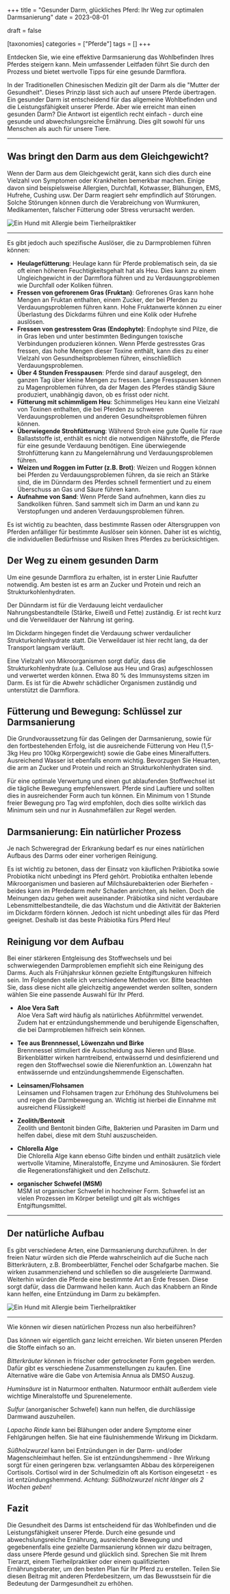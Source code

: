 +++
title = "Gesunder Darm, glückliches Pferd: Ihr Weg zur optimalen Darmsanierung"
date = 2023-08-01

draft = false

[taxonomies]
categories = ["Pferde"]
tags = []
+++

Entdecken Sie, wie eine effektive Darmsanierung das Wohlbefinden Ihres Pferdes steigern kann. Mein umfassender Leitfaden führt Sie durch den Prozess und bietet wertvolle Tipps für eine gesunde Darmflora.

<!-- more -->

In der Traditionellen Chinesischen Medizin gilt der Darm als die "Mutter der Gesundheit". Dieses Prinzip lässt sich auch auf unsere Pferde übertragen. Ein gesunder Darm ist entscheidend für das allgemeine Wohlbefinden und die Leistungsfähigkeit unserer Pferde. Aber wie erreicht man einen gesunden Darm? Die Antwort ist eigentlich recht einfach - durch eine gesunde und abwechslungsreiche Ernährung. Dies gilt sowohl für uns Menschen als auch für unsere Tiere.

<div class="container marketing">
  <hr class="featurette-divider">
  <div class="row featurette">
    <div class="col-md-7 order-md-2">
      <h2 class="featurette-heading">Was bringt den Darm aus dem Gleichgewicht?</h2>
      <p class="lead">Wenn der Darm aus dem Gleichgewicht gerät, kann sich dies durch eine Vielzahl von Symptomen oder Krankheiten bemerkbar machen. Einige davon sind beispielsweise Allergien, Durchfall, Kotwasser, Blähungen, EMS, Hufrehe, Cushing usw. Der Darm reagiert sehr empfindlich auf Störungen. Solche Störungen können durch die Verabreichung von Wurmkuren, Medikamenten, falscher Fütterung oder Stress verursacht werden.</p>    
    </div>
    <div class="col-md-5">
        <picture>
            <source media="(max-width: 319px)" srcset="https://tierheilpraxis-jessican.de/img/blog/darmsanierung_pferd_1_320.avif 304w" type="image/avif" sizes="95vw">
            <source media="(max-width: 319px)" srcset="https://tierheilpraxis-jessican.de/img/blog/darmsanierung_pferd_1_320.webp 304w" type="image/webp" sizes="95vw">
            <source media="(max-width: 319px)" srcset="https://tierheilpraxis-jessican.de/img/blog/darmsanierung_pferd_1_320.jpeg 304w" type="image/jpeg" sizes="95vw">
            <source media="(min-width: 320px) and (max-width: 639px)" srcset="https://tierheilpraxis-jessican.de/img/blog/darmsanierung_pferd_1_640.avif 608w" type="image/avif" sizes="95vw">
            <source media="(min-width: 320px) and (max-width: 639px)" srcset="https://tierheilpraxis-jessican.de/img/blog/darmsanierung_pferd_1_640.webp 608w" type="image/webp" sizes="95vw">
            <source media="(min-width: 320px) and (max-width: 639px)" srcset="https://tierheilpraxis-jessican.de/img/blog/darmsanierung_pferd_1_640.jpeg 608w" type="image/jpeg" sizes="95vw">
            <source media="(min-width: 640px) and (max-width: 767px)" srcset="https://tierheilpraxis-jessican.de/img/blog/darmsanierung_pferd_1_768.avif 729w" type="image/avif" sizes="95vw">
            <source media="(min-width: 640px) and (max-width: 767px)" srcset="https://tierheilpraxis-jessican.de/img/blog/darmsanierung_pferd_1_768.webp 729w" type="image/webp" sizes="95vw">
            <source media="(min-width: 640px) and (max-width: 767px)" srcset="https://tierheilpraxis-jessican.de/img/blog/darmsanierung_pferd_1_768.jpeg 729w" type="image/jpeg" sizes="95vw">
            <source media="(min-width: 768px)" srcset="https://tierheilpraxis-jessican.de/img/blog/darmsanierung_pferd_1_1024.avif 972w" type="image/avif" sizes="95vw">
            <source media="(min-width: 768px)" srcset="https://tierheilpraxis-jessican.de/img/blog/darmsanierung_pferd_1_1024.webp 972w" type="image/webp" sizes="95vw">
            <source media="(min-width: 768px)" srcset="https://tierheilpraxis-jessican.de/img/blog/darmsanierung_pferd_1_1024.jpeg 972w" type="image/jpeg" sizes="95vw">
            <img src="https://tierheilpraxis-jessican.de/img/blog/darmsanierung_pferd_1_1024.jpeg" alt="Ein Hund mit Allergie beim Tierheilpraktiker" title="Ein Hund mit Allergie beim Tierheilpraktiker"  loading="lazy" sizes="30vw"  class="featurette-image img-fluid mx-auto rounded-img" style="aspect-ratio: 1/1; object-fit: cover;">
        </picture>
    </div>
  </div>
  <hr class="featurette-divider">
</div>

Es gibt jedoch auch spezifische Auslöser, die zu Darmproblemen führen können:

- **Heulagefütterung**: Heulage kann für Pferde problematisch sein, da sie oft einen höheren Feuchtigkeitsgehalt hat als Heu. Dies kann zu einem Ungleichgewicht in der Darmflora führen und zu Verdauungsproblemen wie Durchfall oder Koliken führen.
- **Fressen von gefrorenem Gras (Fruktan)**: Gefrorenes Gras kann hohe Mengen an Fruktan enthalten, einem Zucker, der bei Pferden zu Verdauungsproblemen führen kann. Hohe Fruktanwerte können zu einer Überlastung des Dickdarms führen und eine Kolik oder Hufrehe auslösen.
- **Fressen von gestresstem Gras (Endophyte)**: Endophyte sind Pilze, die in Gras leben und unter bestimmten Bedingungen toxische Verbindungen produzieren können. Wenn Pferde gestresstes Gras fressen, das hohe Mengen dieser Toxine enthält, kann dies zu einer Vielzahl von Gesundheitsproblemen führen, einschließlich Verdauungsproblemen.
- **Über 4 Stunden Fresspausen**: Pferde sind darauf ausgelegt, den ganzen Tag über kleine Mengen zu fressen. Lange Fresspausen können zu Magenproblemen führen, da der Magen des Pferdes ständig Säure produziert, unabhängig davon, ob es frisst oder nicht.
- **Fütterung mit schimmligem Heu**: Schimmeliges Heu kann eine Vielzahl von Toxinen enthalten, die bei Pferden zu schweren Verdauungsproblemen und anderen Gesundheitsproblemen führen können.
- **Überwiegende Strohfütterung**: Während Stroh eine gute Quelle für raue Ballaststoffe ist, enthält es nicht die notwendigen Nährstoffe, die Pferde für eine gesunde Verdauung benötigen. Eine überwiegende Strohfütterung kann zu Mangelernährung und Verdauungsproblemen führen.
- **Weizen und Roggen im Futter (z.B. Brot)**: Weizen und Roggen können bei Pferden zu Verdauungsproblemen führen, da sie reich an Stärke sind, die im Dünndarm des Pferdes schnell fermentiert und zu einem Überschuss an Gas und Säure führen kann.
- **Aufnahme von Sand**: Wenn Pferde Sand aufnehmen, kann dies zu Sandkoliken führen. Sand sammelt sich im Darm an und kann zu Verstopfungen und anderen Verdauungsproblemen führen.

Es ist wichtig zu beachten, dass bestimmte Rassen oder Altersgruppen von Pferden anfälliger für bestimmte Auslöser sein können. Daher ist es wichtig, die individuellen Bedürfnisse und Risiken Ihres Pferdes zu berücksichtigen.

## Der Weg zu einem gesunden Darm

Um eine gesunde Darmflora zu erhalten, ist in erster Linie Raufutter notwendig. Am besten ist es arm an Zucker und Protein und reich an Strukturkohlenhydraten.

Der Dünndarm ist für die Verdauung leicht verdaulicher Nahrungsbestandteile (Stärke, Eiweiß und Fette) zuständig. Er ist recht kurz und die Verweildauer der Nahrung ist gering.

Im Dickdarm hingegen findet die Verdauung schwer verdaulicher Strukturkohlenhydrate statt. Die Verweildauer ist hier recht lang, da der Transport langsam verläuft.

Eine Vielzahl von Mikroorganismen sorgt dafür, dass die Strukturkohlenhydrate (u.a. Cellulose aus Heu und Gras) aufgeschlossen und verwertet werden können. Etwa 80 % des Immunsystems sitzen im Darm. Es ist für die Abwehr schädlicher Organismen zuständig und unterstützt die Darmflora.

## Fütterung und Bewegung: Schlüssel zur Darmsanierung

Die Grundvoraussetzung für das Gelingen der Darmsanierung, sowie für den fortbestehenden Erfolg, ist die ausreichende Fütterung von Heu (1,5-3kg Heu pro 100kg Körpergewicht) sowie die Gabe eines Mineralfutters. Ausreichend Wasser ist ebenfalls enorm wichtig. Bevorzugen Sie Heuarten, die arm an Zucker und Protein und reich an Strukturkohlenhydraten sind.

Für eine optimale Verwertung und einen gut ablaufenden Stoffwechsel ist die tägliche Bewegung empfehlenswert. Pferde sind Lauftiere und sollten dies in ausreichender Form auch tun können. Ein Minimum von 1 Stunde freier Bewegung pro Tag wird empfohlen, doch dies sollte wirklich das Minimum sein und nur in Ausnahmefällen zur Regel werden.

## Darmsanierung: Ein natürlicher Prozess

Je nach Schweregrad der Erkrankung bedarf es nur eines natürlichen Aufbaus des Darms oder einer vorherigen Reinigung.

Es ist wichtig zu betonen, dass der Einsatz von käuflichen Präbiotika sowie Probiotika nicht unbedingt ins Pferd gehört. Probiotika enthalten lebende Mikroorganismen und basieren auf Milchsäurebakterien oder Bierhefen - beides kann im Pferdedarm mehr Schaden anrichten, als heilen. Doch die Meinungen dazu gehen weit auseinander. Präbiotika sind nicht verdaubare Lebensmittelbestandteile, die das Wachstum und die Aktivität der Bakterien im Dickdarm fördern können. Jedoch ist nicht unbedingt alles für das Pferd geeignet. Deshalb ist das beste Präbiotika fürs Pferd Heu!

## Reinigung vor dem Aufbau

Bei einer stärkeren Entgleisung des Stoffwechsels und bei schwerwiegenden Darmproblemen empfiehlt sich eine Reinigung des Darms. 
Auch als Frühjahrskur können gezielte Entgiftungskuren hilfreich sein. Im Folgenden stelle ich verschiedene Methoden vor. Bitte beachten Sie, dass diese nicht alle gleichzeitig angewendet werden sollten, sondern wählen Sie eine passende Auswahl für Ihr Pferd.

- **Aloe Vera Saft**  
Aloe Vera Saft wird häufig als natürliches Abführmittel verwendet. Zudem hat er entzündungshemmende und beruhigende Eigenschaften, die bei Darmproblemen hilfreich sein können.

- **Tee aus Brennnessel, Löwenzahn und Birke**  
Brennnessel stimuliert die Ausscheidung aus Nieren und Blase. Birkenblätter wirken harntreibend, entwässernd und desinfizierend und regen den Stoffwechsel sowie die Nierenfunktion an. Löwenzahn hat entwässernde und entzündungshemmende Eigenschaften.

- **Leinsamen/Flohsamen**  
Leinsamen und Flohsamen tragen zur Erhöhung des Stuhlvolumens bei und regen die Darmbewegung an. Wichtig ist hierbei die Einnahme mit ausreichend Flüssigkeit!

- **Zeolith/Bentonit**  
Zeolith und Bentonit binden Gifte, Bakterien und Parasiten im Darm und helfen dabei, diese mit dem Stuhl auszuscheiden.

- **Chlorella Alge**  
Die Chlorella Alge kann ebenso Gifte binden und enthält zusätzlich viele wertvolle Vitamine, Mineralstoffe, Enzyme und Aminosäuren. Sie fördert die Regenerationsfähigkeit und den Zellschutz.

- **organischer Schwefel (MSM)**  
MSM ist organischer Schwefel in hochreiner Form. Schwefel ist an vielen Prozessen im Körper beteiligt und gilt als wichtiges Entgiftungsmittel.

<div class="container marketing">
  <hr class="featurette-divider">
  <div class="row featurette">
    <div class="col-md-7 order-md-2">
      <h2 class="featurette-heading">Der natürliche Aufbau</h2>
      <p class="lead">Es gibt verschiedene Arten, eine Darmsanierung durchzuführen. In der freien Natur würden sich die Pferde wahrscheinlich auf die Suche nach Bitterkräutern, z.B. Brombeerblätter, Fenchel oder Schafgarbe machen. Sie wirken zusammenziehend und schließen so die ausgeleierte Darmwand. Weiterhin würden die Pferde eine bestimmte Art an Erde fressen. Diese sorgt dafür, dass die Darmwand heilen kann. Auch das Knabbern an Rinde kann helfen, eine Entzündung im Darm zu bekämpfen.</p>    
    </div>
    <div class="col-md-5 order-md-1">
        <picture>
            <source media="(max-width: 319px)" srcset="https://tierheilpraxis-jessican.de/img/blog/darmsanierung_pferd_2_320.avif 304w" type="image/avif" sizes="95vw">
            <source media="(max-width: 319px)" srcset="https://tierheilpraxis-jessican.de/img/blog/darmsanierung_pferd_2_320.webp 304w" type="image/webp" sizes="95vw">
            <source media="(max-width: 319px)" srcset="https://tierheilpraxis-jessican.de/img/blog/darmsanierung_pferd_2_320.jpeg 304w" type="image/jpeg" sizes="95vw">
            <source media="(min-width: 320px) and (max-width: 639px)" srcset="https://tierheilpraxis-jessican.de/img/blog/darmsanierung_pferd_2_640.avif 608w" type="image/avif" sizes="95vw">
            <source media="(min-width: 320px) and (max-width: 639px)" srcset="https://tierheilpraxis-jessican.de/img/blog/darmsanierung_pferd_2_640.webp 608w" type="image/webp" sizes="95vw">
            <source media="(min-width: 320px) and (max-width: 639px)" srcset="https://tierheilpraxis-jessican.de/img/blog/darmsanierung_pferd_2_640.jpeg 608w" type="image/jpeg" sizes="95vw">
            <source media="(min-width: 640px) and (max-width: 767px)" srcset="https://tierheilpraxis-jessican.de/img/blog/darmsanierung_pferd_2_768.avif 729w" type="image/avif" sizes="95vw">
            <source media="(min-width: 640px) and (max-width: 767px)" srcset="https://tierheilpraxis-jessican.de/img/blog/darmsanierung_pferd_2_768.webp 729w" type="image/webp" sizes="95vw">
            <source media="(min-width: 640px) and (max-width: 767px)" srcset="https://tierheilpraxis-jessican.de/img/blog/darmsanierung_pferd_2_768.jpeg 729w" type="image/jpeg" sizes="95vw">
            <source media="(min-width: 768px)" srcset="https://tierheilpraxis-jessican.de/img/blog/darmsanierung_pferd_2_1024.avif 972w" type="image/avif" sizes="95vw">
            <source media="(min-width: 768px)" srcset="https://tierheilpraxis-jessican.de/img/blog/darmsanierung_pferd_2_1024.webp 972w" type="image/webp" sizes="95vw">
            <source media="(min-width: 768px)" srcset="https://tierheilpraxis-jessican.de/img/blog/darmsanierung_pferd_2_1024.jpeg 972w" type="image/jpeg" sizes="95vw">
            <img src="https://tierheilpraxis-jessican.de/img/blog/darmsanierung_pferd_2_1024.jpeg" alt="Ein Hund mit Allergie beim Tierheilpraktiker" title="Ein Hund mit Allergie beim Tierheilpraktiker"  loading="lazy" sizes="30vw"  class="featurette-image img-fluid mx-auto rounded-img" style="aspect-ratio: 1/1; object-fit: cover;">
        </picture>
    </div>
  </div>
  <hr class="featurette-divider">
</div>

Wie können wir diesen natürlichen Prozess nun also herbeiführen?

Das können wir eigentlich ganz leicht erreichen. Wir bieten unseren Pferden die Stoffe einfach so an.

*Bitterkräuter* können in frischer oder getrockneter Form gegeben werden. Dafür gibt es verschiedene Zusammenstellungen zu kaufen. Eine Alternative wäre die Gabe von Artemisia Annua als DMSO Auszug.

*Huminsäure* ist in Naturmoor enthalten. Naturmoor enthält außerdem viele wichtige Mineralstoffe und Spurenelemente.

*Sulfur* (anorganischer Schwefel) kann nun helfen, die durchlässige Darmwand auszuheilen.

*Lapacho Rinde* kann bei Blähungen oder andere Symptome einer Fehlgärungen helfen. Sie hat eine fäulnishemmende Wirkung im Dickdarm.

*Süßholzwurzel* kann bei Entzündungen in der Darm- und/oder Magenschleimhaut helfen. Sie ist entzündungshemmend - Ihre Wirkung sorgt für einen geringeren bzw. verlangsamten Abbau des körpereigenen Cortisols. Cortisol wird in der Schulmedizin oft als Kortison eingesetzt - es ist entzündungshemmend. *Achtung: Süßholzwurzel nicht länger als 2 Wochen geben!*

## Fazit

Die Gesundheit des Darms ist entscheidend für das Wohlbefinden und die Leistungsfähigkeit unserer Pferde. Durch eine gesunde und abwechslungsreiche Ernährung, ausreichende Bewegung und gegebenenfalls eine gezielte Darmsanierung können wir dazu beitragen, dass unsere Pferde gesund und glücklich sind. Sprechen Sie mit Ihrem Tierarzt, einem Tierheilpraktiker oder einem qualifizierten Ernährungsberater, um den besten Plan für Ihr Pferd zu erstellen. Teilen Sie diesen Beitrag mit anderen Pferdebesitzern, um das Bewusstsein für die Bedeutung der Darmgesundheit zu erhöhen.